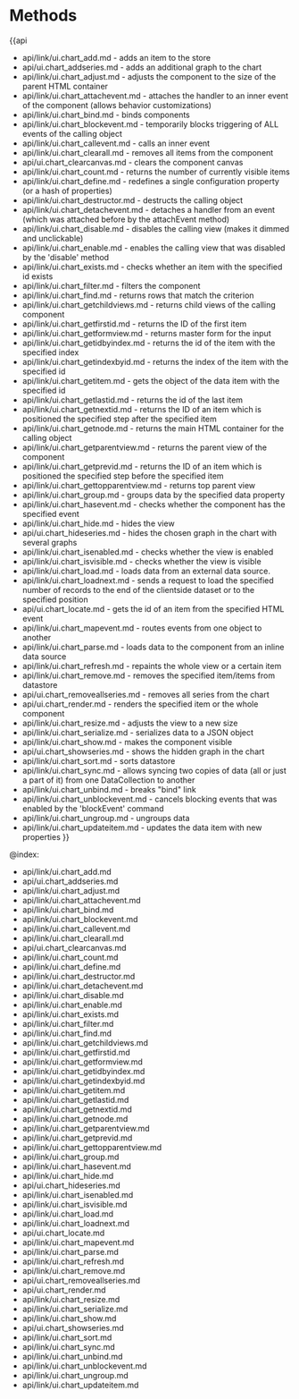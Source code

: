 Methods
=======

{{api
- api/link/ui.chart_add.md - adds an item to the store
- api/ui.chart_addseries.md - adds an additional graph to the chart
- api/link/ui.chart_adjust.md - adjusts the component to the size of the parent HTML container
- api/link/ui.chart_attachevent.md - attaches the handler to an inner event of the component (allows behavior customizations)
- api/link/ui.chart_bind.md - binds components
- api/link/ui.chart_blockevent.md - temporarily blocks triggering of ALL events of the calling object
- api/link/ui.chart_callevent.md - calls an inner event
- api/link/ui.chart_clearall.md - removes all items from the component
- api/ui.chart_clearcanvas.md - clears the component canvas
- api/link/ui.chart_count.md - returns the number of currently visible items
- api/link/ui.chart_define.md - redefines a single configuration property (or a hash of properties)
- api/link/ui.chart_destructor.md - destructs the calling object
- api/link/ui.chart_detachevent.md - detaches a handler from an event (which was attached before by the attachEvent method)
- api/link/ui.chart_disable.md - disables the calling view (makes it dimmed and unclickable)
- api/link/ui.chart_enable.md - enables the calling view that was disabled by the 'disable' method
- api/link/ui.chart_exists.md - checks whether an item with the specified id exists
- api/link/ui.chart_filter.md - filters the component
- api/link/ui.chart_find.md - returns rows that match the criterion
- api/link/ui.chart_getchildviews.md - returns child views of the calling component
- api/link/ui.chart_getfirstid.md - returns the ID of the first item
- api/link/ui.chart_getformview.md - returns master form for the input
- api/link/ui.chart_getidbyindex.md - returns the id of the item with the specified index
- api/link/ui.chart_getindexbyid.md - returns the index of the item with the specified id
- api/link/ui.chart_getitem.md - gets the object of the data item with the specified id
- api/link/ui.chart_getlastid.md - returns the id of the last item
- api/link/ui.chart_getnextid.md - returns the ID of an item which is positioned the specified step after the specified item
- api/link/ui.chart_getnode.md - returns the main HTML container for the calling object
- api/link/ui.chart_getparentview.md - returns the parent view of the component
- api/link/ui.chart_getprevid.md - returns the ID of an item which is positioned the specified step before the specified item
- api/link/ui.chart_gettopparentview.md - returns top parent view
- api/link/ui.chart_group.md - groups data by the specified data property
- api/link/ui.chart_hasevent.md - checks whether the component has the specified event
- api/link/ui.chart_hide.md - hides the view
- api/ui.chart_hideseries.md - hides the chosen graph in the chart with several graphs
- api/link/ui.chart_isenabled.md - checks whether the view is enabled
- api/link/ui.chart_isvisible.md - checks whether the view is visible
- api/link/ui.chart_load.md - loads data from an external data source.
- api/link/ui.chart_loadnext.md - sends a request to load the specified number of records to the end of the clientside dataset or to the specified position
- api/ui.chart_locate.md - gets the id of an item from the specified HTML event
- api/link/ui.chart_mapevent.md - routes events from one object to another
- api/link/ui.chart_parse.md - loads data to the component from an inline data source
- api/link/ui.chart_refresh.md - repaints the whole view or a certain item
- api/link/ui.chart_remove.md - removes the specified item/items from datastore
- api/ui.chart_removeallseries.md - removes all series from the chart
- api/ui.chart_render.md - renders the specified item or the whole component
- api/link/ui.chart_resize.md - adjusts the view to a new size
- api/link/ui.chart_serialize.md - serializes data to a JSON object
- api/link/ui.chart_show.md - makes the component visible
- api/ui.chart_showseries.md - shows the hidden graph in the chart
- api/link/ui.chart_sort.md - sorts datastore
- api/link/ui.chart_sync.md - allows syncing two copies of data (all or just a part of it) from one DataCollection to another
- api/link/ui.chart_unbind.md - breaks "bind" link
- api/link/ui.chart_unblockevent.md - cancels blocking events that was enabled by the 'blockEvent' command
- api/link/ui.chart_ungroup.md - ungroups data
- api/link/ui.chart_updateitem.md - updates the data item with new properties
}}

@index:
- api/link/ui.chart_add.md
- api/ui.chart_addseries.md
- api/link/ui.chart_adjust.md
- api/link/ui.chart_attachevent.md
- api/link/ui.chart_bind.md
- api/link/ui.chart_blockevent.md
- api/link/ui.chart_callevent.md
- api/link/ui.chart_clearall.md
- api/ui.chart_clearcanvas.md
- api/link/ui.chart_count.md
- api/link/ui.chart_define.md
- api/link/ui.chart_destructor.md
- api/link/ui.chart_detachevent.md
- api/link/ui.chart_disable.md
- api/link/ui.chart_enable.md
- api/link/ui.chart_exists.md
- api/link/ui.chart_filter.md
- api/link/ui.chart_find.md
- api/link/ui.chart_getchildviews.md
- api/link/ui.chart_getfirstid.md
- api/link/ui.chart_getformview.md
- api/link/ui.chart_getidbyindex.md
- api/link/ui.chart_getindexbyid.md
- api/link/ui.chart_getitem.md
- api/link/ui.chart_getlastid.md
- api/link/ui.chart_getnextid.md
- api/link/ui.chart_getnode.md
- api/link/ui.chart_getparentview.md
- api/link/ui.chart_getprevid.md
- api/link/ui.chart_gettopparentview.md
- api/link/ui.chart_group.md
- api/link/ui.chart_hasevent.md
- api/link/ui.chart_hide.md
- api/ui.chart_hideseries.md
- api/link/ui.chart_isenabled.md
- api/link/ui.chart_isvisible.md
- api/link/ui.chart_load.md
- api/link/ui.chart_loadnext.md
- api/ui.chart_locate.md
- api/link/ui.chart_mapevent.md
- api/link/ui.chart_parse.md
- api/link/ui.chart_refresh.md
- api/link/ui.chart_remove.md
- api/ui.chart_removeallseries.md
- api/ui.chart_render.md
- api/link/ui.chart_resize.md
- api/link/ui.chart_serialize.md
- api/link/ui.chart_show.md
- api/ui.chart_showseries.md
- api/link/ui.chart_sort.md
- api/link/ui.chart_sync.md
- api/link/ui.chart_unbind.md
- api/link/ui.chart_unblockevent.md
- api/link/ui.chart_ungroup.md
- api/link/ui.chart_updateitem.md



